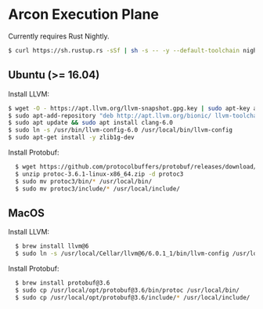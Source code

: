 # Arcon Execution Plane

Currently requires Rust Nightly.


```bash
$ curl https://sh.rustup.rs -sSf | sh -s -- -y --default-toolchain nightly
```

## Ubuntu (>= 16.04)

Install LLVM:

```bash
$ wget -O - https://apt.llvm.org/llvm-snapshot.gpg.key | sudo apt-key add -
$ sudo apt-add-repository "deb http://apt.llvm.org/bionic/ llvm-toolchain-bionic-6.0 main"
$ sudo apt update && sudo apt install clang-6.0
$ sudo ln -s /usr/bin/llvm-config-6.0 /usr/local/bin/llvm-config
$ sudo apt-get install -y zlib1g-dev
```

Install Protobuf:

```bash
  $ wget https://github.com/protocolbuffers/protobuf/releases/download/v3.6.1/protoc-3.6.1-linux-x86_64.zip
  $ unzip protoc-3.6.1-linux-x86_64.zip -d protoc3
  $ sudo mv protoc3/bin/* /usr/local/bin/
  $ sudo mv protoc3/include/* /usr/local/include/
```
## MacOS

Install LLVM:
  
```bash
  $ brew install llvm@6
  $ sudo ln -s /usr/local/Cellar/llvm@6/6.0.1_1/bin/llvm-config /usr/local/bin/llvm-config
```

Install Protobuf:
  
```bash
  $ brew install protobuf@3.6
  $ sudo cp /usr/local/opt/protobuf@3.6/bin/protoc /usr/local/bin/
  $ sudo cp /usr/local/opt/protobuf@3.6/include/* /usr/local/include/
```
